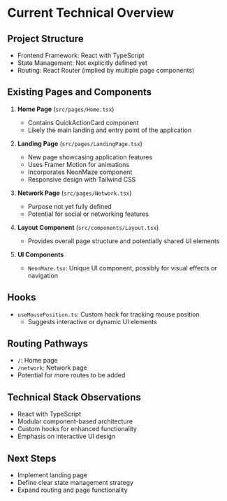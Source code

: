 # Current Technical Overview

## Project Structure
- Frontend Framework: React with TypeScript
- State Management: Not explicitly defined yet
- Routing: React Router (implied by multiple page components)

## Existing Pages and Components
1. **Home Page** (`src/pages/Home.tsx`)
   - Contains QuickActionCard component
   - Likely the main landing and entry point of the application

2. **Landing Page** (`src/pages/LandingPage.tsx`)
   - New page showcasing application features
   - Uses Framer Motion for animations
   - Incorporates NeonMaze component
   - Responsive design with Tailwind CSS

3. **Network Page** (`src/pages/Network.tsx`)
   - Purpose not yet fully defined
   - Potential for social or networking features

4. **Layout Component** (`src/components/Layout.tsx`)
   - Provides overall page structure and potentially shared UI elements

5. **UI Components**
   - `NeonMaze.tsx`: Unique UI component, possibly for visual effects or navigation

## Hooks
- `useMousePosition.ts`: Custom hook for tracking mouse position
   - Suggests interactive or dynamic UI elements

## Routing Pathways
- `/`: Home page
- `/network`: Network page
- Potential for more routes to be added

## Technical Stack Observations
- React with TypeScript
- Modular component-based architecture
- Custom hooks for enhanced functionality
- Emphasis on interactive UI design

## Next Steps
- Implement landing page
- Define clear state management strategy
- Expand routing and page functionality
